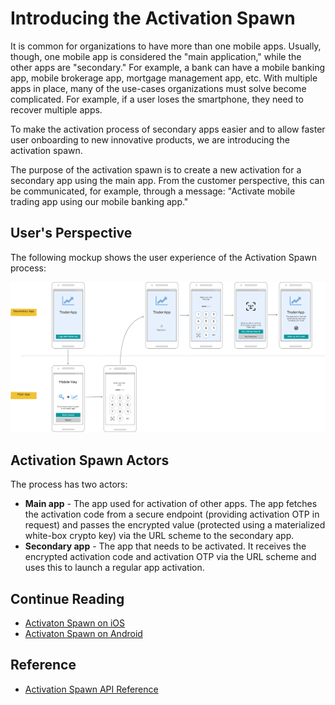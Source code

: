 # Introducing the Activation Spawn
<!-- AUTHOR joshis_tweets 2021-09-17T00:00:00Z -->
<!-- SIDEBAR _Sidebar.md sticky -->
<!-- TEMPLATE blog -->
<!-- COVER_IMAGE activation-spawn-cover.jpg -->

It is common for organizations to have more than one mobile apps. Usually, though, one mobile app is considered the "main application," while the other apps are "secondary." For example, a bank can have a mobile banking app, mobile brokerage app, mortgage management app, etc. With multiple apps in place, many of the use-cases organizations must solve become complicated. For example, if a user loses the smartphone, they need to recover multiple apps.

To make the activation process of secondary apps easier and to allow faster user onboarding to new innovative products, we are introducing the activation spawn.

The purpose of the activation spawn is to create a new activation for a secondary app using the main app. From the customer perspective, this can be communicated, for example, through a message: "Activate mobile trading app using our mobile banking app."

## User's Perspective

The following mockup shows the user experience of the Activation Spawn process:

![ Activation Spawn Screen Flow ](./activation-spawn.png)

## Activation Spawn Actors

The process has two actors:

- **Main app** - The app used for activation of other apps. The app fetches the activation code from a secure endpoint (providing activation OTP in request) and passes the encrypted value (protected using a materialized white-box crypto key) via the URL scheme to the secondary app.
- **Secondary app** - The app that needs to be activated. It receives the encrypted activation code and activation OTP via the URL scheme and uses this to launch a regular app activation.

## Continue Reading

- [Activaton Spawn on iOS](Activation-Spawn-on-iOS.md#)
- [Activaton Spawn on Android](Activation-Spawn-on-Android.md#)

## Reference

- [Activation Spawn API Reference](Activation-Spawn-API-Reference.md)
